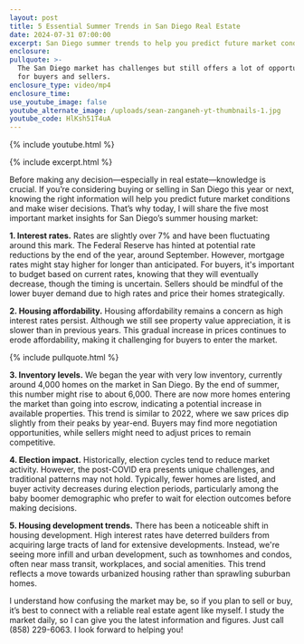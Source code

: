 ```yaml
---
layout: post
title: 5 Essential Summer Trends in San Diego Real Estate
date: 2024-07-31 07:00:00
excerpt: San Diego summer trends to help you predict future market conditions.
enclosure:
pullquote: >-
  The San Diego market has challenges but still offers a lot of opportunities
  for buyers and sellers.
enclosure_type: video/mp4
enclosure_time:
use_youtube_image: false
youtube_alternate_image: /uploads/sean-zanganeh-yt-thumbnails-1.jpg
youtube_code: HlKsh51T4uA
---
```

{% include youtube.html %}

{% include excerpt.html %}

Before making any decision—especially in real estate—knowledge is crucial. If you’re considering buying or selling in San Diego this year or next, knowing the right information will help you predict future market conditions and make wiser decisions. That’s why today, I will share the five most important market insights for San Diego’s summer housing market:

**1\. Interest rates.** Rates are slightly over 7% and have been fluctuating around this mark. The Federal Reserve has hinted at potential rate reductions by the end of the year, around September. However, mortgage rates might stay higher for longer than anticipated. For buyers, it's important to budget based on current rates, knowing that they will eventually decrease, though the timing is uncertain. Sellers should be mindful of the lower buyer demand due to high rates and price their homes strategically.

**2\. Housing affordability.** Housing affordability remains a concern as high interest rates persist. Although we still see property value appreciation, it is slower than in previous years. This gradual increase in prices continues to erode affordability, making it challenging for buyers to enter the market.

{% include pullquote.html %}

**3\. Inventory levels.** We began the year with very low inventory, currently around 4,000 homes on the market in San Diego. By the end of summer, this number might rise to about 6,000. There are now more homes entering the market than going into escrow, indicating a potential increase in available properties. This trend is similar to 2022, where we saw prices dip slightly from their peaks by year-end. Buyers may find more negotiation opportunities, while sellers might need to adjust prices to remain competitive.

**4\. Election impact.** Historically, election cycles tend to reduce market activity. However, the post-COVID era presents unique challenges, and traditional patterns may not hold. Typically, fewer homes are listed, and buyer activity decreases during election periods, particularly among the baby boomer demographic who prefer to wait for election outcomes before making decisions.

**5\. Housing development trends.** There has been a noticeable shift in housing development. High interest rates have deterred builders from acquiring large tracts of land for extensive developments. Instead, we're seeing more infill and urban development, such as townhomes and condos, often near mass transit, workplaces, and social amenities. This trend reflects a move towards urbanized housing rather than sprawling suburban homes.

I understand how confusing the market may be, so if you plan to sell or buy, it’s best to connect with a reliable real estate agent like myself. I study the market daily, so I can give you the latest information and figures. Just call (858) 229-6063. I look forward to helping you!